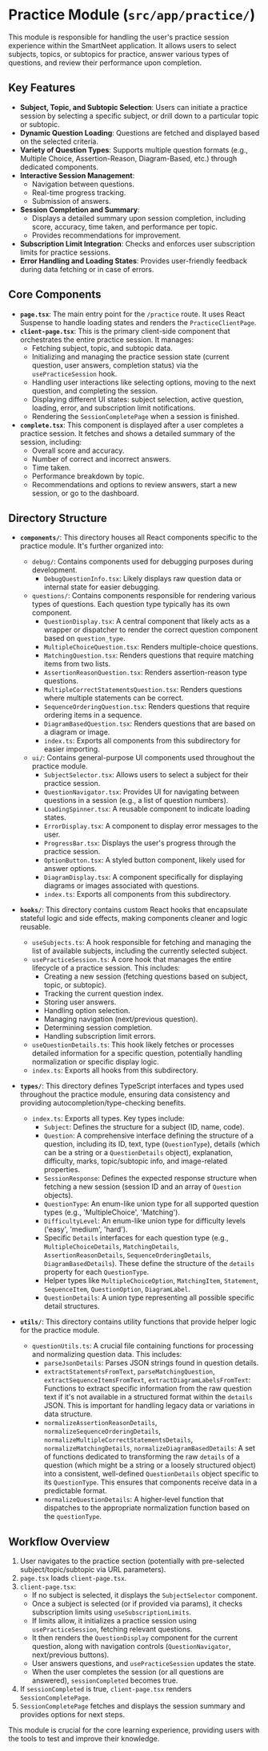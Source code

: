 # Practice Module (`src/app/practice/`)

This module is responsible for handling the user's practice session experience within the SmartNeet application. It allows users to select subjects, topics, or subtopics for practice, answer various types of questions, and review their performance upon completion.

## Key Features

*   **Subject, Topic, and Subtopic Selection**: Users can initiate a practice session by selecting a specific subject, or drill down to a particular topic or subtopic.
*   **Dynamic Question Loading**: Questions are fetched and displayed based on the selected criteria.
*   **Variety of Question Types**: Supports multiple question formats (e.g., Multiple Choice, Assertion-Reason, Diagram-Based, etc.) through dedicated components.
*   **Interactive Session Management**:
    *   Navigation between questions.
    *   Real-time progress tracking.
    *   Submission of answers.
*   **Session Completion and Summary**:
    *   Displays a detailed summary upon session completion, including score, accuracy, time taken, and performance per topic.
    *   Provides recommendations for improvement.
*   **Subscription Limit Integration**: Checks and enforces user subscription limits for practice sessions.
*   **Error Handling and Loading States**: Provides user-friendly feedback during data fetching or in case of errors.

## Core Components

*   **`page.tsx`**: The main entry point for the `/practice` route. It uses React Suspense to handle loading states and renders the `PracticeClientPage`.
*   **`client-page.tsx`**: This is the primary client-side component that orchestrates the entire practice session. It manages:
    *   Fetching subject, topic, and subtopic data.
    *   Initializing and managing the practice session state (current question, user answers, completion status) via the `usePracticeSession` hook.
    *   Handling user interactions like selecting options, moving to the next question, and completing the session.
    *   Displaying different UI states: subject selection, active question, loading, error, and subscription limit notifications.
    *   Rendering the `SessionCompletePage` when a session is finished.
*   **`complete.tsx`**: This component is displayed after a user completes a practice session. It fetches and shows a detailed summary of the session, including:
    *   Overall score and accuracy.
    *   Number of correct and incorrect answers.
    *   Time taken.
    *   Performance breakdown by topic.
    *   Recommendations and options to review answers, start a new session, or go to the dashboard.

## Directory Structure

*   **`components/`**: This directory houses all React components specific to the practice module. It's further organized into:
    *   `debug/`: Contains components used for debugging purposes during development.
        *   `DebugQuestionInfo.tsx`: Likely displays raw question data or internal state for easier debugging.
    *   `questions/`: Contains components responsible for rendering various types of questions. Each question type typically has its own component.
        *   `QuestionDisplay.tsx`: A central component that likely acts as a wrapper or dispatcher to render the correct question component based on `question_type`.
        *   `MultipleChoiceQuestion.tsx`: Renders multiple-choice questions.
        *   `MatchingQuestion.tsx`: Renders questions that require matching items from two lists.
        *   `AssertionReasonQuestion.tsx`: Renders assertion-reason type questions.
        *   `MultipleCorrectStatementsQuestion.tsx`: Renders questions where multiple statements can be correct.
        *   `SequenceOrderingQuestion.tsx`: Renders questions that require ordering items in a sequence.
        *   `DiagramBasedQuestion.tsx`: Renders questions that are based on a diagram or image.
        *   `index.ts`: Exports all components from this subdirectory for easier importing.
    *   `ui/`: Contains general-purpose UI components used throughout the practice module.
        *   `SubjectSelector.tsx`: Allows users to select a subject for their practice session.
        *   `QuestionNavigator.tsx`: Provides UI for navigating between questions in a session (e.g., a list of question numbers).
        *   `LoadingSpinner.tsx`: A reusable component to indicate loading states.
        *   `ErrorDisplay.tsx`: A component to display error messages to the user.
        *   `ProgressBar.tsx`: Displays the user's progress through the practice session.
        *   `OptionButton.tsx`: A styled button component, likely used for answer options.
        *   `DiagramDisplay.tsx`: A component specifically for displaying diagrams or images associated with questions.
        *   `index.ts`: Exports all components from this subdirectory.

*   **`hooks/`**: This directory contains custom React hooks that encapsulate stateful logic and side effects, making components cleaner and logic reusable.
    *   `useSubjects.ts`: A hook responsible for fetching and managing the list of available subjects, including the currently selected subject.
    *   `usePracticeSession.ts`: A core hook that manages the entire lifecycle of a practice session. This includes:
        *   Creating a new session (fetching questions based on subject, topic, or subtopic).
        *   Tracking the current question index.
        *   Storing user answers.
        *   Handling option selection.
        *   Managing navigation (next/previous question).
        *   Determining session completion.
        *   Handling subscription limit errors.
    *   `useQuestionDetails.ts`: This hook likely fetches or processes detailed information for a specific question, potentially handling normalization or specific display logic.
    *   `index.ts`: Exports all hooks from this subdirectory.

*   **`types/`**: This directory defines TypeScript interfaces and types used throughout the practice module, ensuring data consistency and providing autocompletion/type-checking benefits.
    *   `index.ts`: Exports all types. Key types include:
        *   `Subject`: Defines the structure for a subject (ID, name, code).
        *   `Question`: A comprehensive interface defining the structure of a question, including its ID, text, type (`QuestionType`), details (which can be a string or a `QuestionDetails` object), explanation, difficulty, marks, topic/subtopic info, and image-related properties.
        *   `SessionResponse`: Defines the expected response structure when fetching a new session (session ID and an array of `Question` objects).
        *   `QuestionType`: An enum-like union type for all supported question types (e.g., 'MultipleChoice', 'Matching').
        *   `DifficultyLevel`: An enum-like union type for difficulty levels ('easy', 'medium', 'hard').
        *   Specific `Details` interfaces for each question type (e.g., `MultipleChoiceDetails`, `MatchingDetails`, `AssertionReasonDetails`, `SequenceOrderingDetails`, `DiagramBasedDetails`). These define the structure of the `details` property for each `QuestionType`.
        *   Helper types like `MultipleChoiceOption`, `MatchingItem`, `Statement`, `SequenceItem`, `QuestionOption`, `DiagramLabel`.
        *   `QuestionDetails`: A union type representing all possible specific detail structures.

*   **`utils/`**: This directory contains utility functions that provide helper logic for the practice module.
    *   `questionUtils.ts`: A crucial file containing functions for processing and normalizing question data. This includes:
        *   `parseJsonDetails`: Parses JSON strings found in question details.
        *   `extractStatementsFromText`, `parseMatchingQuestion`, `extractSequenceItemsFromText`, `extractDiagramLabelsFromText`: Functions to extract specific information from the raw question text if it's not available in a structured format within the `details` JSON. This is important for handling legacy data or variations in data structure.
        *   `normalizeAssertionReasonDetails`, `normalizeSequenceOrderingDetails`, `normalizeMultipleCorrectStatementsDetails`, `normalizeMatchingDetails`, `normalizeDiagramBasedDetails`: A set of functions dedicated to transforming the raw `details` of a question (which might be a string or a loosely structured object) into a consistent, well-defined `QuestionDetails` object specific to its `QuestionType`. This ensures that components receive data in a predictable format.
        *   `normalizeQuestionDetails`: A higher-level function that dispatches to the appropriate normalization function based on the `questionType`.

## Workflow Overview

1.  User navigates to the practice section (potentially with pre-selected subject/topic/subtopic via URL parameters).
2.  `page.tsx` loads `client-page.tsx`.
3.  `client-page.tsx`:
    *   If no subject is selected, it displays the `SubjectSelector` component.
    *   Once a subject is selected (or if provided via params), it checks subscription limits using `useSubscriptionLimits`.
    *   If limits allow, it initializes a practice session using `usePracticeSession`, fetching relevant questions.
    *   It then renders the `QuestionDisplay` component for the current question, along with navigation controls (`QuestionNavigator`, next/previous buttons).
    *   User answers questions, and `usePracticeSession` updates the state.
    *   When the user completes the session (or all questions are answered), `sessionCompleted` becomes true.
4.  If `sessionCompleted` is true, `client-page.tsx` renders `SessionCompletePage`.
5.  `SessionCompletePage` fetches and displays the session summary and provides options for next steps.

This module is crucial for the core learning experience, providing users with the tools to test and improve their knowledge.
